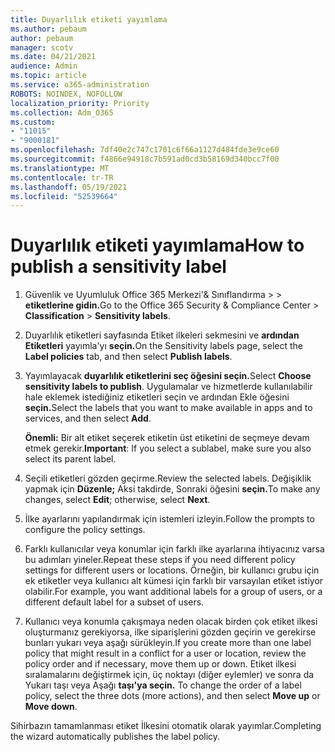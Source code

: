```yaml
---
title: Duyarlılık etiketi yayımlama
ms.author: pebaum
author: pebaum
manager: scotv
ms.date: 04/21/2021
audience: Admin
ms.topic: article
ms.service: o365-administration
ROBOTS: NOINDEX, NOFOLLOW
localization_priority: Priority
ms.collection: Adm_O365
ms.custom:
- "11015"
- "9000181"
ms.openlocfilehash: 7df40e2c747c1701c6f66a1127d484fde3e9ce60
ms.sourcegitcommit: f4866e94918c7b591ad0cd3b58169d340bcc7f00
ms.translationtype: MT
ms.contentlocale: tr-TR
ms.lasthandoff: 05/19/2021
ms.locfileid: "52539664"
---
```

# <a name="how-to-publish-a-sensitivity-label"></a><span data-ttu-id="ac800-102">Duyarlılık etiketi yayımlama</span><span class="sxs-lookup"><span data-stu-id="ac800-102">How to publish a sensitivity label</span></span>

1. <span data-ttu-id="ac800-103">Güvenlik ve Uyumluluk Office 365 Merkezi'& Sınıflandırma >   >  **etiketlerine gidin.**</span><span class="sxs-lookup"><span data-stu-id="ac800-103">Go to the Office 365 Security & Compliance Center > **Classification** > **Sensitivity labels**.</span></span>

1. <span data-ttu-id="ac800-104">Duyarlılık etiketleri sayfasında Etiket ilkeleri sekmesini ve **ardından Etiketleri** yayımla'yı **seçin.**</span><span class="sxs-lookup"><span data-stu-id="ac800-104">On the Sensitivity labels page, select the **Label policies** tab, and then select **Publish labels**.</span></span>

1. <span data-ttu-id="ac800-105">Yayımlayacak **duyarlılık etiketlerini seç öğesini seçin.**</span><span class="sxs-lookup"><span data-stu-id="ac800-105">Select **Choose sensitivity labels to publish**.</span></span> <span data-ttu-id="ac800-106">Uygulamalar ve hizmetlerde kullanılabilir hale eklemek istediğiniz etiketleri seçin ve ardından Ekle öğesini **seçin.**</span><span class="sxs-lookup"><span data-stu-id="ac800-106">Select the labels that you want to make available in apps and to services, and then select **Add**.</span></span>

    <span data-ttu-id="ac800-107">**Önemli:** Bir alt etiket seçerek etiketin üst etiketini de seçmeye devam etmek gerekir.</span><span class="sxs-lookup"><span data-stu-id="ac800-107">**Important**: If you select a sublabel, make sure you also select its parent label.</span></span>

1. <span data-ttu-id="ac800-108">Seçili etiketleri gözden geçirme.</span><span class="sxs-lookup"><span data-stu-id="ac800-108">Review the selected labels.</span></span> <span data-ttu-id="ac800-109">Değişiklik yapmak için **Düzenle;** Aksi takdirde, Sonraki öğesini **seçin.**</span><span class="sxs-lookup"><span data-stu-id="ac800-109">To make any changes, select **Edit**; otherwise, select **Next**.</span></span>

1. <span data-ttu-id="ac800-110">İlke ayarlarını yapılandırmak için istemleri izleyin.</span><span class="sxs-lookup"><span data-stu-id="ac800-110">Follow the prompts to configure the policy settings.</span></span>

1. <span data-ttu-id="ac800-111">Farklı kullanıcılar veya konumlar için farklı ilke ayarlarına ihtiyacınız varsa bu adımları yineler.</span><span class="sxs-lookup"><span data-stu-id="ac800-111">Repeat these steps if you need different policy settings for different users or locations.</span></span> <span data-ttu-id="ac800-112">Örneğin, bir kullanıcı grubu için ek etiketler veya kullanıcı alt kümesi için farklı bir varsayılan etiket istiyor olabilir.</span><span class="sxs-lookup"><span data-stu-id="ac800-112">For example, you want additional labels for a group of users, or a different default label for a subset of users.</span></span>

1. <span data-ttu-id="ac800-113">Kullanıcı veya konumla çakışmaya neden olacak birden çok etiket ilkesi oluşturmanız gerekiyorsa, ilke siparişlerini gözden geçirin ve gerekirse bunları yukarı veya aşağı sürükleyin.</span><span class="sxs-lookup"><span data-stu-id="ac800-113">If you create more than one label policy that might result in a conflict for a user or location, review the policy order and if necessary, move them up or down.</span></span> <span data-ttu-id="ac800-114">Etiket ilkesi sıralamalarını değiştirmek için, üç noktayı (diğer eylemler) ve sonra da Yukarı taşı veya Aşağı **taşı'ya seçin.** </span><span class="sxs-lookup"><span data-stu-id="ac800-114">To change the order of a label policy, select the three dots (more actions), and then select **Move up** or **Move down**.</span></span>

<span data-ttu-id="ac800-115">Sihirbazın tamamlanması etiket İlkesini otomatik olarak yayımlar.</span><span class="sxs-lookup"><span data-stu-id="ac800-115">Completing the wizard automatically publishes the label policy.</span></span>